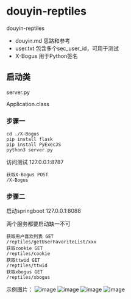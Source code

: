 # douyin-reptiles
douyin-reptiles

* douyin.md 思路和参考
* user.txt 包含多个sec_user_id，可用于测试
* X-Bogus 用于Python签名

## 启动类
server.py

Application.class

### 步骤一
```
cd ./X-Bogus
pip install flask
pip install PyExecJS
python3 server.py
```
访问测试 
127.0.0.1:8787
```
获取X-Bogus POST
/X-Bogus
```
### 步骤二
启动springboot
127.0.0.1:8088

两个服务都要启动缺一不可

```
获取用户喜欢列表 GET
/reptiles/getUserFavoriteList/xxx
获取cookie GET
/reptiles/cookie
获取ttwid GET
/reptiles/ttwid
获取xbogus GET
/reptiles/xbogus
```
示例图片：
![image](https://github.com/RookieDevp/douyin-reptiles/assets/88661272/ebff21d2-fd08-44b7-99fa-1c3fd18d8f52)
![image](https://github.com/RookieDevp/douyin-reptiles/assets/88661272/c90557cb-fc35-4e62-bbf2-19b2758a1546)
![image](https://github.com/RookieDevp/douyin-reptiles/assets/88661272/05571202-3049-43aa-ac81-d602894692ee)
![image](https://github.com/RookieDevp/douyin-reptiles/assets/88661272/91eb3764-6fa6-4ad9-8434-f5f0df0ea43e)


